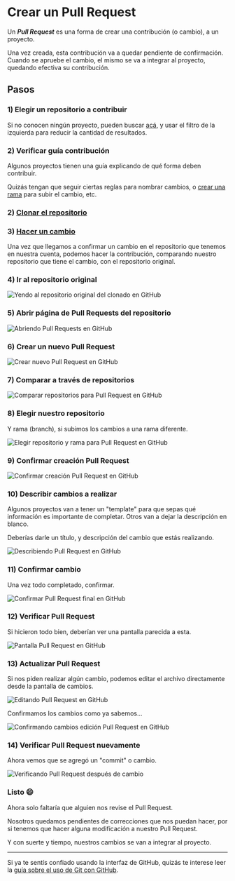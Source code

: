# Crear un Pull Request

Un ***Pull Request*** es una forma de crear una contribución (o cambio), a un proyecto.

Una vez creada, esta contribución va a quedar pendiente de confirmación. Cuando se apruebe el cambio, el mismo se va a integrar al proyecto, quedando efectiva su contribución.

## Pasos

### 1) Elegir un repositorio a contribuir

Si no conocen ningún proyecto, pueden buscar [acá](https://github.com/search?q=label%3Ahacktoberfest+state%3Aopen+is%3Aissue&type=Issues), y usar el filtro de la izquierda para reducir la cantidad de resultados.

### 2) Verificar guía contribución

Algunos proyectos tienen una guía explicando de qué forma deben contribuir.

Quizás tengan que seguir ciertas reglas para nombrar cambios, o [crear una rama](#) para subir el cambio, etc.

### 2) [Clonar el repositorio](/guias/clonando-un-repositorio.md)

### 3) [Hacer un cambio](/haciendo-cambios.md)

Una vez que llegamos a confirmar un cambio en el repositorio que tenemos en nuestra cuenta, podemos hacer la contribución, comparando nuestro repositorio que tiene el cambio, con el repositorio original.

### 4) Ir al repositorio original

![Yendo al repositorio original del clonado en GitHub](/recursos/yendo-repositorio-original.png)

### 5) Abrir página de Pull Requests del repositorio

![Abriendo Pull Requests en GitHub](/recursos/abriendo-pull-request.png)

### 6) Crear un nuevo Pull Request

![Crear nuevo Pull Request en GitHub](/recursos/crear-nuevo-pull-request.png)

### 7) Comparar a través de repositorios

![Comparar repositorios para Pull Request en GitHub](/recursos/comparando-repositorios.png)

### 8) Elegir nuestro repositorio

Y rama (branch), si subimos los cambios a una rama diferente.

![Elegir repositorio y rama para Pull Request en GitHub](/recursos/elegir-repositorio.png)

### 9) Confirmar creación Pull Request

![Confirmar creación Pull Request en GitHub](/recursos/confirmar-crear-pull-request.png)

### 10) Describir cambios a realizar

Algunos proyectos van a tener un "template" para que sepas qué información es importante de completar. Otros van a dejar la descripción en blanco.

Deberías darle un título, y descripción del cambio que estás realizando.

![Describiendo Pull Request en GitHub](/recursos/agregando-descripcion.png)

### 11) Confirmar cambio

Una vez todo completado, confirmar.

![Confirmar Pull Request final en GitHub](/recursos/confirmar-pull-request-final.png)

### 12) Verificar Pull Request

Si hicieron todo bien, deberían ver una pantalla parecida a esta.

![Pantalla Pull Request en GitHub](/recursos/pantalla-pull-request.png)

### 13) Actualizar Pull Request

Si nos piden realizar algún cambio, podemos editar el archivo directamente desde la pantalla de cambios.

![Editando Pull Request en GitHub](/recursos/editando-pull-request.png)

Confirmamos los cambios como ya sabemos...

![Confirmando cambios edición Pull Request en GitHub](/recursos/actualizacion-pull-request-edicion.png)

### 14) Verificar Pull Request nuevamente

Ahora vemos que se agregó un "commit" o cambio.

![Verificando Pull Request después de cambio](/recursos/verificando-pull-request-despues-de-cambio.png)

### Listo 😄

Ahora solo faltaría que alguien nos revise el Pull Request.

Nosotros quedamos pendientes de correcciones que nos puedan hacer, por si tenemos que hacer alguna modificación a nuestro Pull Request.

Y con suerte y tiempo, nuestros cambios se van a integrar al proyecto.

---

Si ya te sentís confiado usando la interfaz de GitHub, quizás te interese leer la [guía sobre el uso de Git con GitHub](https://github.com/normanperrin/introduccion-a-git-y-github).
